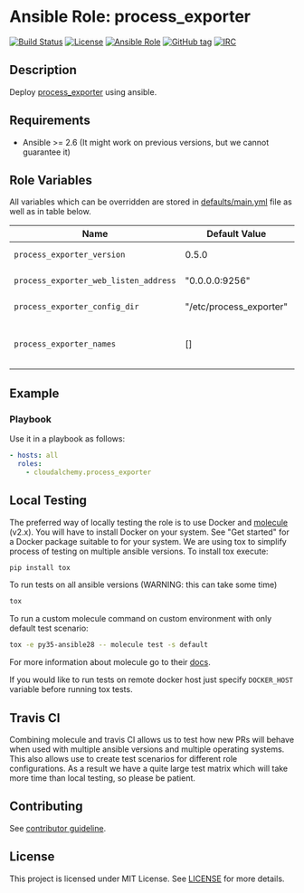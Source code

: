 # Ansible Role: process_exporter

[![Build Status](https://travis-ci.com/cloudalchemy/ansible-process_exporter.svg?branch=master)](https://travis-ci.com/cloudalchemy/ansible-process_exporter)
[![License](https://img.shields.io/badge/license-MIT%20License-brightgreen.svg)](https://opensource.org/licenses/MIT)
[![Ansible Role](https://img.shields.io/badge/ansible%20role-cloudalchemy.process_exporter-blue.svg)](https://galaxy.ansible.com/cloudalchemy/process_exporter/)
[![GitHub tag](https://img.shields.io/github/tag/cloudalchemy/ansible-process_exporter.svg)](https://github.com/cloudalchemy/ansible-process_exporter/tags)
[![IRC](https://img.shields.io/badge/irc.freenode.net-%23cloudalchemy-yellow.svg)](https://kiwiirc.com/nextclient/#ircs://irc.freenode.net/#cloudalchemy)

## Description

Deploy [process_exporter](https://github.com/ncabatoff/process-exporter) using ansible.

## Requirements

- Ansible >= 2.6 (It might work on previous versions, but we cannot guarantee it)

## Role Variables

All variables which can be overridden are stored in [defaults/main.yml](defaults/main.yml) file as well as in table below.

| Name           | Default Value | Description                        |
| -------------- | ------------- | -----------------------------------|
| `process_exporter_version` | 0.5.0 | Process exporter package version. Also accepts latest as parameter |
| `process_exporter_web_listen_address` | "0.0.0.0:9256" | Address on which process_exporter will listen |
| `process_exporter_config_dir` | "/etc/process_exporter" | Path to directory with process_exporter configuration |
| `process_exporter_names` | [] | Processes which should be monitored. Syntax is the same as in https://github.com/ncabatoff/process-exporter#using-a-config-file |

## Example

### Playbook

Use it in a playbook as follows:
```yaml
- hosts: all
  roles:
    - cloudalchemy.process_exporter
```

## Local Testing

The preferred way of locally testing the role is to use Docker and [molecule](https://github.com/metacloud/molecule) (v2.x). You will have to install Docker on your system. See "Get started" for a Docker package suitable to for your system.
We are using tox to simplify process of testing on multiple ansible versions. To install tox execute:
```sh
pip install tox
```
To run tests on all ansible versions (WARNING: this can take some time)
```sh
tox
```
To run a custom molecule command on custom environment with only default test scenario:
```sh
tox -e py35-ansible28 -- molecule test -s default
```
For more information about molecule go to their [docs](http://molecule.readthedocs.io/en/latest/).

If you would like to run tests on remote docker host just specify `DOCKER_HOST` variable before running tox tests.

## Travis CI

Combining molecule and travis CI allows us to test how new PRs will behave when used with multiple ansible versions and multiple operating systems. This also allows use to create test scenarios for different role configurations. As a result we have a quite large test matrix which will take more time than local testing, so please be patient.

## Contributing

See [contributor guideline](CONTRIBUTING.md).

## License

This project is licensed under MIT License. See [LICENSE](/LICENSE) for more details.
